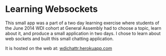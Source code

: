 # Learning Websockets

This small app was a part of a two day learning exercise where students of the June 2014 WDI cohort at General Assembly had to choose a topic, learn about it, and produce a small application in two days. I chose to learn about web sockets and built this small chatting application.

It is hosted on the web at: [wdichattr.herokuapp.com](wdichattr.herokuapp.com)
